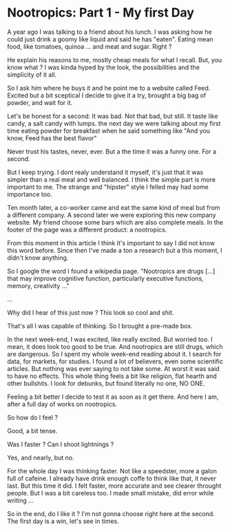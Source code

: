 # Nootropics: Part 1 - My first Day

A year ago I was talking to a friend about his lunch. 
I was asking how he could just drink a goomy like liquid and said he has "eaten".
Eating mean food, like tomatoes, quinoa ... and meat and sugar. Right ?

He explain his reasons to me, mostly cheap meals for what I recall.
But, you know what ? I was kinda hyped by the look, the possibilities and the simplicity of it all.

So I ask him where he buys it and he point me to a website called Feed.
Excited but a bit sceptical I decide to give it a try, brought a big bag of powder, and wait for it.

Let's be honest for a second: It was bad. Not that bad, but still. It taste like candy, a salt candy with lumps.
the next day we were talking about my first time eating powder for breakfast when he said something like "And you know, Feed has the best flavor"

Never trust his tastes, never, ever. But a the time it was a funny one. For a second.

But I keep trying. I dont realy understand it myself, it's just that it was simpler than a real meal and
well balanced. I think the simple part is more important to me. The strange and "hipster" style I felled may had some importance too.

Ten month later, a co-worker came and eat the same kind of meal but from a different company. A second later we were exploring this new company website.
My friend choose some bars which are also complete meals. In the footer of the page was a different product: a nootropics.

From this moment in this article I think it's important to say I did not know this word before.
Since then I've made a ton a research but a this moment, I didn't know anything.

So I google the word I found a wikipedia page.
"Nootropics are drugs [...] that may improve cognitive function,  particularly executive functions, memory, creativity ..."

...

Why did I hear of this just now ? This look so cool and shit.

That's all I was capable of thinking. So I brought a pre-made box.

In the next week-end, I was excited, like really excited. But worried too. I mean, it does look too good to be true. And nootropics are still drugs, which are dangerous.
So I spent my whole week-end reading about it. I search for data, for markets, for studies.
I found a lot of believers, even some scientific articles. But nothing was ever saying to not take some.
At worst it was said to have no effects. This whole thing feels a bit like religion, flat hearth and other bullshits.
I look for debunks, but found literally no one, NO ONE.
 
 Feeling a bit better I decide to test it as soon as it get there.
 And here I am, after a full day of works on nootropics.
 
 So how do I feel ?
 
 Good, a bit tense.
 
 Was I faster ? Can I shoot lightnings ?
 
 Yes, and nearly, but no.
 
 For the whole day I was thinking faster. Not like a speedster, more a galon full of cafeine.
 I already have drink enough coffe to think like that, it never last. But this time it did.
 I felt faster, more accurate and see clearer throught people. But I was a bit careless too.
 I made small mistake, did error while writing ...
 
 So in the end, do I like it ? I'm not gonna choose right here at the second.
 The first day is a win, let's see in times.